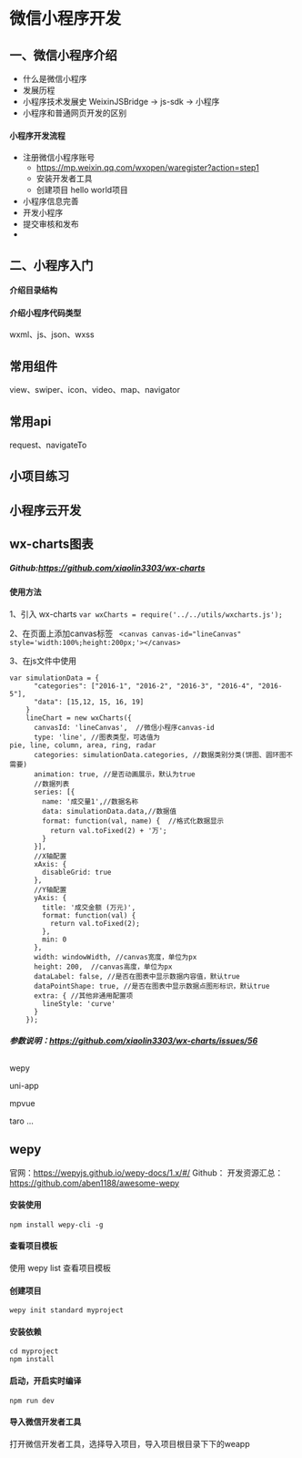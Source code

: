 # 微信小程序开发

## 一、微信小程序介绍
* 什么是微信小程序
* 发展历程
* 小程序技术发展史  WeixinJSBridge -> js-sdk -> 小程序
* 小程序和普通网页开发的区别

#### 小程序开发流程
* 注册微信小程序账号
    * https://mp.weixin.qq.com/wxopen/waregister?action=step1
    * 安装开发者工具
    * 创建项目 hello world项目
* 小程序信息完善
* 开发小程序
* 提交审核和发布
* 
## 二、小程序入门
#### 介绍目录结构

#### 介绍小程序代码类型
wxml、js、json、wxss


## 常用组件
view、swiper、icon、video、map、navigator
## 常用api
request、navigateTo

## 小项目练习

## 小程序云开发


## wx-charts图表
##### Github:https://github.com/xiaolin3303/wx-charts
#### 使用方法
1、引入 wx-charts
   `var wxCharts = require('../../utils/wxcharts.js');`
   
2、在页面上添加canvas标签
    ` <canvas canvas-id="lineCanvas" style='width:100%;height:200px;'></canvas>`
    
3、在js文件中使用
```
var simulationData = {
      "categories": ["2016-1", "2016-2", "2016-3", "2016-4", "2016-5"],
      "data": [15,12, 15, 16, 19]
    }
    lineChart = new wxCharts({
      canvasId: 'lineCanvas',  //微信小程序canvas-id
      type: 'line', //图表类型，可选值为pie, line, column, area, ring, radar
      categories: simulationData.categories, //数据类别分类(饼图、圆环图不需要) 
      animation: true, //是否动画展示，默认为true
      //数据列表
      series: [{
        name: '成交量1',//数据名称
        data: simulationData.data,//数据值
        format: function(val, name) {  //格式化数据显示
          return val.toFixed(2) + '万';
        }
      }],
      //X轴配置
      xAxis: { 
        disableGrid: true
      },
      //Y轴配置
      yAxis: {
        title: '成交金额 (万元)',
        format: function(val) {
          return val.toFixed(2);
        },
        min: 0
      },
      width: windowWidth, //canvas宽度，单位为px
      height: 200,  //canvas高度，单位为px
      dataLabel: false, //是否在图表中显示数据内容值，默认true
      dataPointShape: true, //是否在图表中显示数据点图形标识，默认true
      extra: { //其他非通用配置项
        lineStyle: 'curve'
      }
    });
```
##### 参数说明：https://github.com/xiaolin3303/wx-charts/issues/56


## 
wepy

uni-app

mpvue

taro
...


## wepy
官网：https://wepyjs.github.io/wepy-docs/1.x/#/
Github：
开发资源汇总：https://github.com/aben1188/awesome-wepy
#### 安装使用 
`npm install wepy-cli -g`

#### 查看项目模板
使用 wepy list 查看项目模板

#### 创建项目
`wepy init standard myproject`
#### 安装依赖
```
cd myproject
npm install
```
#### 启动，开启实时编译
`npm run dev`

#### 导入微信开发者工具
打开微信开发者工具，选择导入项目，导入项目根目录下下的weapp


